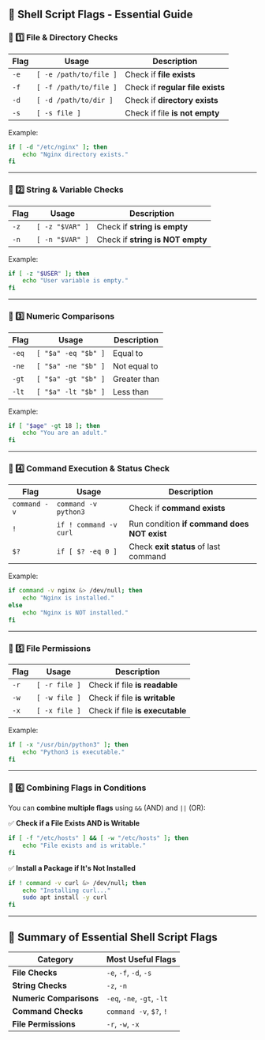 ## 📌 Shell Script Flags - Essential Guide

### **🔹 1️⃣ File & Directory Checks**
| **Flag** | **Usage** | **Description** |
|---------|----------|--------------|
| `-e` | `[ -e /path/to/file ]` | Check if **file exists** |
| `-f` | `[ -f /path/to/file ]` | Check if **regular file exists** |
| `-d` | `[ -d /path/to/dir ]` | Check if **directory exists** |
| `-s` | `[ -s file ]` | Check if file **is not empty** |

Example:
```bash
if [ -d "/etc/nginx" ]; then
    echo "Nginx directory exists."
fi
```

---

### **🔹 2️⃣ String & Variable Checks**
| **Flag** | **Usage** | **Description** |
|---------|----------|--------------|
| `-z` | `[ -z "$VAR" ]` | Check if **string is empty** |
| `-n` | `[ -n "$VAR" ]` | Check if **string is NOT empty** |

Example:
```bash
if [ -z "$USER" ]; then
    echo "User variable is empty."
fi
```

---

### **🔹 3️⃣ Numeric Comparisons**
| **Flag** | **Usage** | **Description** |
|---------|----------|--------------|
| `-eq` | `[ "$a" -eq "$b" ]` | Equal to |
| `-ne` | `[ "$a" -ne "$b" ]` | Not equal to |
| `-gt` | `[ "$a" -gt "$b" ]` | Greater than |
| `-lt` | `[ "$a" -lt "$b" ]` | Less than |

Example:
```bash
if [ "$age" -gt 18 ]; then
    echo "You are an adult."
fi
```

---

### **🔹 4️⃣ Command Execution & Status Check**
| **Flag** | **Usage** | **Description** |
|---------|----------|--------------|
| `command -v` | `command -v python3` | Check if **command exists** |
| `!` | `if ! command -v curl` | Run condition **if command does NOT exist** |
| `$?` | `if [ $? -eq 0 ]` | Check **exit status** of last command |

Example:
```bash
if command -v nginx &> /dev/null; then
    echo "Nginx is installed."
else
    echo "Nginx is NOT installed."
fi
```

---

### **🔹 5️⃣ File Permissions**
| **Flag** | **Usage** | **Description** |
|---------|----------|--------------|
| `-r` | `[ -r file ]` | Check if file **is readable** |
| `-w` | `[ -w file ]` | Check if file **is writable** |
| `-x` | `[ -x file ]` | Check if file **is executable** |

Example:
```bash
if [ -x "/usr/bin/python3" ]; then
    echo "Python3 is executable."
fi
```

---

### **🔹 6️⃣ Combining Flags in Conditions**
You can **combine multiple flags** using `&&` (AND) and `||` (OR):

✅ **Check if a File Exists AND is Writable**
```bash
if [ -f "/etc/hosts" ] && [ -w "/etc/hosts" ]; then
    echo "File exists and is writable."
fi
```

✅ **Install a Package if It's Not Installed**
```bash
if ! command -v curl &> /dev/null; then
    echo "Installing curl..."
    sudo apt install -y curl
fi
```

---

## **📌 Summary of Essential Shell Script Flags**
| **Category** | **Most Useful Flags** |
|-------------|-----------------------|
| **File Checks** | `-e`, `-f`, `-d`, `-s` |
| **String Checks** | `-z`, `-n` |
| **Numeric Comparisons** | `-eq`, `-ne`, `-gt`, `-lt` |
| **Command Checks** | `command -v`, `$?`, `!` |
| **File Permissions** | `-r`, `-w`, `-x` |